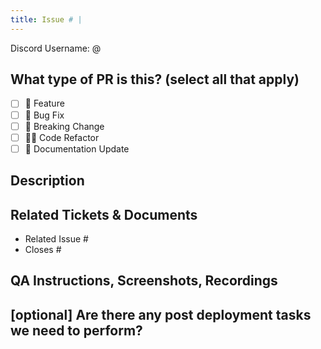 ```yaml
---
title: Issue # |
---
```


<!-- Please enusure your PR title follows the pattern:
[Issue ID] | Short description of the changes made
-->

Discord Username: @

## What type of PR is this? (select all that apply)

- [ ] 🍕 Feature
- [ ] 🐛 Bug Fix
- [ ] 🚧 Breaking Change
- [ ] 🧑‍💻 Code Refactor
- [ ] 📝 Documentation Update

## Description

<!-- Please include a summary of the change and which issue is fixed. Please also include relevant motivation and context. List any dependencies that are required for this change. -->

## Related Tickets & Documents

- Related Issue #
- Closes #

## QA Instructions, Screenshots, Recordings

<!-- Please replace this line with instructions on how to test your changes, a note
on the devices and browsers this has been tested on, as well as any relevant
images for UI changes. -->

## [optional] Are there any post deployment tasks we need to perform?

